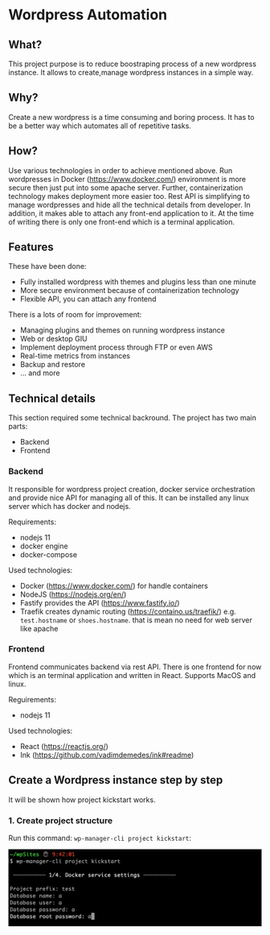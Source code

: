 # Wordpress Automation

## What?

This project purpose is to reduce boostraping process of a new wordpress instance. It allows to create,manage wordpress instances in a simple way.

## Why?

Create a new wordpress is a time consuming and boring process. It has to be a better way which automates all of repetitive tasks.

## How?

Use various technologies in order to achieve mentioned above. Run wordpresses in Docker (https://www.docker.com/) environment is more secure then just put into some apache server. Further, containerization technology makes deployment more easier too.
Rest API is simplifying to manage wordpresses and hide all the technical details from developer. In addition, it makes able to attach any front-end application to it. At the time of writing there is only one front-end which is a terminal application.

## Features

These have been done:

* Fully installed wordpress with themes and plugins less than one minute
* More secure environment because of containerization technology
* Flexible API, you can attach any frontend

There is a lots of room for improvement:

* Managing plugins and themes on running wordpress instance
* Web or desktop GIU
* Implement deployment process through FTP or even AWS
* Real-time metrics from instances
* Backup and restore
* ... and more

## Technical details

This section required some technical backround. The project has two main parts:

* Backend
* Frontend

### Backend

It responsible for wordpress project creation, docker service orchestration and provide nice API for managing all of this. It can be installed any linux server which has docker and nodejs.

Requirements:

* nodejs 11
* docker engine
* docker-compose

Used technologies:

* Docker (<https://www.docker.com/>) for handle containers
* NodeJS (<https://nodejs.org/en/>)
* Fastify provides the API (<https://www.fastify.io/>)
* Traefik creates dynamic routing (<https://containo.us/traefik/>) e.g. `test.hostname` or `shoes.hostname`. that is mean no need for web server like apache

### Frontend

Frontend communicates backend via rest API. There is one frontend for now which is an terminal application and written in React. Supports MacOS and linux.

Reguirements:

* nodejs 11

Used technologies:

* React (<https://reactjs.org/>)
* Ink (<https://github.com/vadimdemedes/ink#readme>)

## Create a Wordpress instance step by step

It will be shown how project kickstart works. 

### 1. Create project structure

Run this command: `wp-manager-cli project kickstart`:

![Docker service parameters](./documentation/images/1.png "Docker service parameters")
